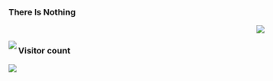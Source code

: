 ### There Is Nothing

<img src="https://github-readme-stats-git-masterrstaa-rickstaa.vercel.app/api?username=oxygencall&hide_border=true&show_icons=true&bg_color=0d1116&title_color=ce09ec&text_color=a4aacb&icon_color=007ec6" align="right"><br/>

<img src="https://github-readme-stats.vercel.app/api/top-langs/?username=oxygencall&layout=pie&hide_border=true&show_icons=true&bg_color=0d1116&title_color=ce09ec&text_color=a4aacb&icon_color=007ec6" align="left">


### Visitor count
<img src="https://profile-counter.glitch.me/haxor-research/count.svg" />
